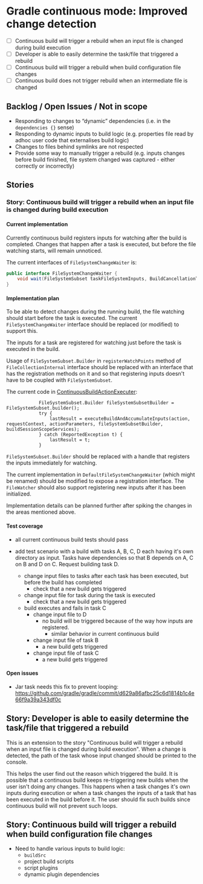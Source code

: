# Gradle continuous mode: Improved change detection

- [ ] Continuous build will trigger a rebuild when an input file is changed during build execution
- [ ] Developer is able to easily determine the task/file that triggered a rebuild
- [ ] Continuous build will trigger a rebuild when build configuration file changes
- [ ] Continuous build does not trigger rebuild when an intermediate file is changed

## Backlog / Open Issues / Not in scope

- Responding to changes to “dynamic” dependencies (i.e. in the `dependencies {}` sense)
- Responding to dynamic inputs to build logic (e.g. properties file read by adhoc user code that externalises build logic)
- Changes to files behind symlinks are not respected
- Provide some way to manually trigger a rebuild (e.g. inputs changes before build finished, file system changed was captured - either correctly or incorrectly)

## Stories

### Story: Continuous build will trigger a rebuild when an input file is changed during build execution

#### Current implementation

Currently continuous build registers inputs for watching after the build is completed.
Changes that happen after a task is executed, but before the file watching starts, will remain unnoticed.

The current interfaces of `FileSystemChangeWaiter` is:
```java
public interface FileSystemChangeWaiter {
    void wait(FileSystemSubset taskFileSystemInputs, BuildCancellationToken cancellationToken, Runnable notifier);
}
```

#### Implementation plan

To be able to detect changes during the running build, the file watching should start before the task is executed.
The current `FileSystemChangeWaiter` interface should be replaced (or modified) to support this.

The inputs for a task are registered for watching just before the task is executed in the build.

Usage of `FileSystemSubset.Builder` in `registerWatchPoints` method of `FileCollectionInternal` interface should be replaced with an interface that has the registration methods on it and so that registering inputs doesn't have to be coupled with `FileSystemSubset`.

The current code in [ContinuousBuildActionExecuter](https://github.com/gradle/gradle/blob/fe03c3d452b6c04a152f4485e7598c0a4f295340/subprojects/launcher/src/main/java/org/gradle/launcher/exec/ContinuousBuildActionExecuter.java#L112-L117):

```
            FileSystemSubset.Builder fileSystemSubsetBuilder = FileSystemSubset.builder();
            try {
                lastResult = executeBuildAndAccumulateInputs(action, requestContext, actionParameters, fileSystemSubsetBuilder, buildSessionScopeServices);
            } catch (ReportedException t) {
                lastResult = t;
            }
```

`FileSystemSubset.Builder` should be replaced with a handle that registers the inputs immediately for watching.

The current implementation in `DefaultFileSystemChangeWaiter` (which might be renamed) should be modified to expose a registration interface. The `FileWatcher` should also support registering new inputs after it has been initialized.

Implementation details can be planned further after spiking the changes in the areas mentioned above.

#### Test coverage

- all current continuous build tests should pass

- add test scenario with a build with tasks A, B, C, D each having it's own directory as input. Tasks have dependencies so that B depends on A, C on B and D on C. Request building task D.
  - change input files to tasks after each task has been executed, but before the build has completed
    - check that a new build gets triggered
  - change input file for task during the task is executed
    - check that a new build gets triggered
  - build executes and fails in task C
    - change input file to D
      - no build will be triggered because of the way how inputs are registered.
        - similar behavior in current continuous build
    - change input file of task B
      - a new build gets triggered
    - change input file of task C
      - a new build gets triggered

#### Open issues

- Jar task needs this fix to prevent looping: https://github.com/gradle/gradle/commit/d629a86afbc25c6d1814b1c4e66f9a39a343df0c

## Story: Developer is able to easily determine the task/file that triggered a rebuild

This is an extension to the story "Continuous build will trigger a rebuild when an input file is changed during build execution". When a change is detected, the path of the task whose input changed should be printed to the console.

This helps the user find out the reason which triggered the build. It is possible that a continuous build keeps re-triggering new builds when the user isn't doing any changes. This happens when a task changes it's own inputs during execution or when a task changes the inputs of a task that has been executed in the build before it. The user should fix such builds since continuous build will not prevent such loops.

## Story: Continuous build will trigger a rebuild when build configuration file changes

- Need to handle various inputs to build logic:
    - `buildSrc`
    - project build scripts
    - script plugins
    - dynamic plugin dependencies


